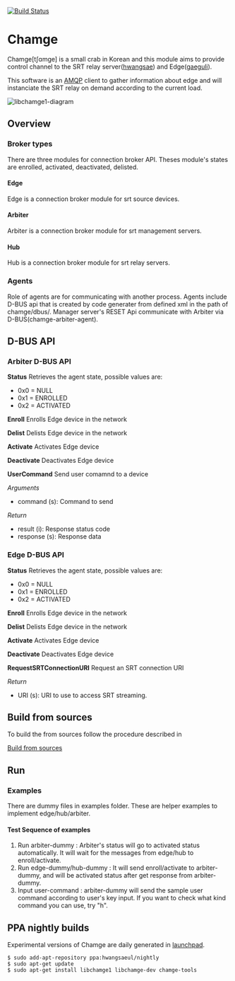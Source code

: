 [![Build Status](https://dev.azure.com/hwangsaeul/hwangsaeul/_apis/build/status/hwangsaeul.chamge?branchName=master)](https://dev.azure.com/hwangsaeul/hwangsaeul/_build/latest?definitionId=5&branchName=master)

# Chamge

Chamge[tʃɑmge] is a small crab in Korean and this module aims to provide control channel
to the SRT relay server([hwangsae](https://github.com/hwangsaeul/hwangsae)) and 
Edge([gaeguli](https://github.com/hwangsaeul/gaeguli)).

This software is an [AMQP](https://www.rabbitmq.com/protocols.html#amqp-091) client
to gather information about edge and will instanciate the SRT relay on demand
according to the current load.

<!--
graph LR
subgraph Edge
  G(Gaeguli) --- CDB[libchamge1]
end
  CDB -.- R((Rabbit MQ))
  R-.-CDC[libchamgae1]

subgraph Hwangsae
  CDC---H(Hwangsae)
end
style CDC fill:#ccf,stroke:#f66
style CDB fill:#ccf,stroke:#f66
-->

![libchamge1-diagram](./docs/images/libchamge1-diagram.png)

## Overview

### Broker types
There are three modules for connection broker API. Theses module's states are enrolled, activated, deactivated, delisted.

#### Edge
Edge is a connection broker module for srt source devices. 

#### Arbiter
Arbiter is a connection broker module for srt management servers.

#### Hub
Hub is a connection broker module for srt relay servers.

### Agents
Role of agents are for communicating with another process. Agents include D-BUS api that is created by code generater from defined xml in the path of chamge/dbus/. Manager server's RESET Api communicate with Arbiter via D-BUS(chamge-arbiter-agent).

## D-BUS API

### Arbiter D-BUS API

**Status**
Retrieves the agent state, possible values are:
*   0x0 = NULL
*   0x1 = ENROLLED
*   0x2 = ACTIVATED

**Enroll**
Enrolls Edge device in the network

**Delist**
Delists Edge device in the network

**Activate**
Activates Edge device

**Deactivate**
Deactivates Edge device

**UserCommand**
Send user comamnd to a device

*Arguments*
*   command (s): Command to send

*Return*
*   result (i): Response status code
*   response (s): Response data

### Edge D-BUS API

**Status**
Retrieves the agent state, possible values are:
*   0x0 = NULL
*   0x1 = ENROLLED
*   0x2 = ACTIVATED

**Enroll**
Enrolls Edge device in the network

**Delist**
Delists Edge device in the network

**Activate**
Activates Edge device

**Deactivate**
Deactivates Edge device

**RequestSRTConnectionURI**
Request an SRT connection URI

*Return*
*   URI (s): URI to use to access SRT streaming.

## Build from sources
To build the from sources follow the procedure described in

[Build from sources](https://github.com/hwangsaeul/hwangsaeul.github.io/blob/master/build_from_sources.md)

## Run

### Examples
There are dummy files in examples folder. These are helper examples to implement edge/hub/arbiter.

#### Test Sequence of examples
1. Run arbiter-dummy : Arbiter's status will go to activated status automatically. It will wait for the messages from edge/hub to enroll/activate.
2. Run edge-dummy/hub-dummy : It will send enroll/activate to arbiter-dummy, and will be activated status after get response from arbiter-dummy.
3. Input user-command : arbiter-dummy will send the sample user command according to user's key input. If you want to check what kind command you can use, try "h".

## PPA nightly builds

Experimental versions of Chamge are daily generated in [launchpad](https://launchpad.net/~hwangsaeul/+archive/ubuntu/nightly).

```console
$ sudo add-apt-repository ppa:hwangsaeul/nightly
$ sudo apt-get update
$ sudo apt-get install libchamge1 libchamge-dev chamge-tools
```


